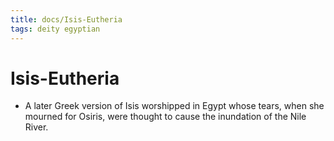 ```yaml
---
title: docs/Isis-Eutheria
tags: deity egyptian
---
```


# Isis-Eutheria
- A later Greek version of Isis worshipped in Egypt whose tears, when she mourned for Osiris, were thought to cause the inundation of the Nile River.